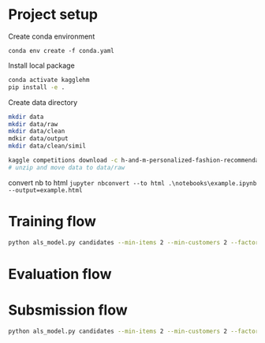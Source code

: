 # Project setup

Create conda environment

`conda env create -f conda.yaml`

Install local package
```bash
conda activate kagglehm
pip install -e .
```

Create data directory

```bash
mkdir data
mkdir data/raw
mkdir data/clean
mdkir data/output
mkdir data/clean/simil

kaggle competitions download -c h-and-m-personalized-fashion-recommendations
# unzip and move data to data/raw
```



convert nb to html
`jupyter nbconvert --to html .\notebooks\example.ipynb --output=example.html`

# Training flow

```bash
python als_model.py candidates --min-items 2 --min-customers 2 --factors 256 --cell-value='time' --iterations 50 --model-date 2020-09-08
```

# Evaluation flow 

# Subsmission flow
```bash
python als_model.py candidates --min-items 2 --min-customers 2 --factors 256 --cell-value='time' --iterations 50 --model-date 2020-09-22
```
